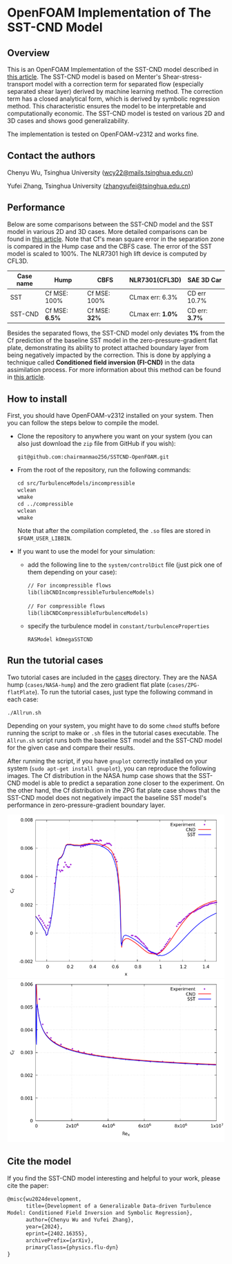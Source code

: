 # OpenFOAM Implementation of The SST-CND Model 
## Overview
This is an OpenFOAM Implementation of the SST-CND model described in [this article](https://arxiv.org/ftp/arxiv/papers/2402/2402.16355.pdf). The SST-CND model is based on Menter's Shear-stress-transport model with a correction term for separated flow (especially separated shear layer) derived by machine learning method. The correction term has a closed analytical form, which is derived by symbolic regression method. This characteristic ensures the model to be interpretable and computationally economic. The SST-CND model is tested on various 2D and 3D cases and shows good generalizability.

The implementation is tested on OpenFOAM-v2312 and works fine.

## Contact the authors
Chenyu Wu, Tsinghua University (wcy22@mails.tsinghua.edu.cn)

Yufei Zhang, Tsinghua University (zhangyufei@tsinghua.edu.cn)

## Performance
Below are some comparisons between the SST-CND model and the SST model in various 2D and 3D cases. More detailed comparisons can be found in [this article](https://arxiv.org/ftp/arxiv/papers/2402/2402.16355.pdf). Note that Cf's mean square error in the separation zone is compared in the Hump case and the CBFS case. The error of the SST model is scaled to 100%. The NLR7301 high lift device is computed by CFL3D.

| Case name| Hump | CBFS | NLR7301(CFL3D)| SAE 3D Car
| --       | --   |  --  | -- | -- |
| SST      | Cf MSE: 100%| Cf MSE: 100% | CLmax err: 6.3% | CD err 10.7%
| SST-CND  | Cf MSE: **6.5%**| Cf MSE: **32%**  | CLmax err: **1.0%** | CD err: **3.7%**

Besides the separated flows, the SST-CND model only deviates  **1%** from the Cf prediction of the baseline SST model in the zero-pressure-gradient flat plate, demonstrating its ability to protect attached boundary layer from being negatively impacted by the correction. This is done by applying a technique called **Conditioned field inversion (FI-CND)** in the data assimilation process. For more information about this method can be found in [this article](https://arxiv.org/ftp/arxiv/papers/2402/2402.16355.pdf).

## How to install
First, you should have OpenFOAM-v2312 installed on your system. Then you can follow the steps below to compile the model.

* Clone the repository to anywhere you want on your system (you can also just download the `zip` file from GitHub if you wish):
    ```
    git@github.com:chairmanmao256/SSTCND-OpenFOAM.git
    ```

* From the root of the repository, run the following commands:
    ```
    cd src/TurbulenceModels/incompressible
    wclean
    wmake
    cd ../compressible
    wclean
    wmake
    ```
    Note that after the compilation completed, the `.so` files are stored in `$FOAM_USER_LIBBIN`.
* If you want to use the model for your simulation:
    * add the following line to the `system/controlDict` file (just pick one of them depending on your case):
        ```
        // For incompressible flows
        lib(libCNDIncompressibleTurbulenceModels)

        // For compressible flows
        lib(libCNDCompressibleTurbulenceModels)
        ```
    * specify the turbulence model in `constant/turbulenceProperties`
        ```
        RASModel kOmegaSSTCND
        ```

## Run the tutorial cases
Two tutorial cases are included in the [cases](./cases) directory. They are the NASA hump (`cases/NASA-hump`) and the zero gradient flat plate (`cases/ZPG-flatPlate`). To run the tutorial cases, just type the following command in each case:
```shell
./Allrun.sh
```
Depending on your system, you might have to do some `chmod` stuffs before running the script to make or `.sh` files in the tutorial cases executable. The `Allrun.sh` script runs both the baseline SST model and the SST-CND model for the given case and compare their results.

After running the script, if you have `gnuplot` correctly installed on your system (`sudo apt-get install gnuplot`), you can reproduce the following images. The Cf distribution in the NASA hump case shows that the SST-CND model is able to predict a separation zone closer to the experiment. On the other hand, the Cf distribution in the ZPG flat plate case shows that the SST-CND model does not negatively impact the baseline SST model's performance in zero-pressure-gradient boundary layer.

![HumpCf](./Figures/Hump-Cf.png)
![ZPGCf](./Figures/ZPG-Cf.png)

## Cite the model
If you find the SST-CND model interesting and helpful to your work, please cite the paper:
```
@misc{wu2024development,
      title={Development of a Generalizable Data-driven Turbulence Model: Conditioned Field Inversion and Symbolic Regression}, 
      author={Chenyu Wu and Yufei Zhang},
      year={2024},
      eprint={2402.16355},
      archivePrefix={arXiv},
      primaryClass={physics.flu-dyn}
}
```